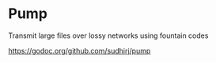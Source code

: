 # Pump
Transmit large files over lossy networks using fountain codes

https://godoc.org/github.com/sudhirj/pump
